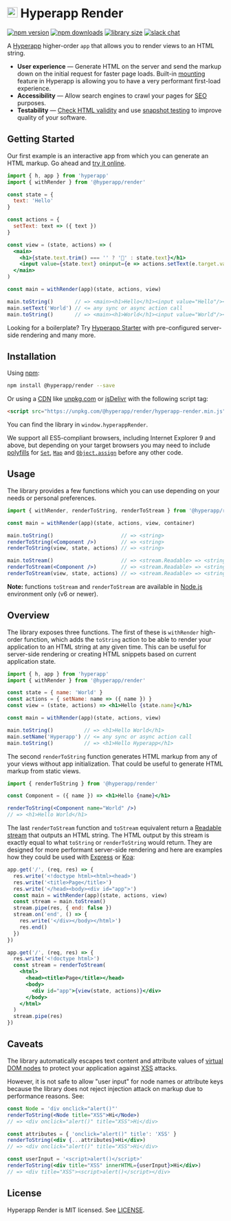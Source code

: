 # <img height="24" src="https://cdn.rawgit.com/hyperapp/render/master/logo.svg"> Hyperapp Render

[![npm version](https://img.shields.io/npm/v/@hyperapp/render.svg)](https://www.npmjs.com/package/@hyperapp/render)
[![npm downloads](https://img.shields.io/npm/dw/@hyperapp/render.svg)](https://www.npmjs.com/package/@hyperapp/render)
[![library size](https://img.shields.io/bundlephobia/minzip/@hyperapp/render.svg)](https://bundlephobia.com/result?p=@hyperapp/render)
[![slack chat](https://hyperappjs.herokuapp.com/badge.svg)](https://hyperappjs.herokuapp.com 'Join us')

A [Hyperapp](https://github.com/hyperapp/hyperapp) higher-order `app`
that allows you to render views to an HTML string.

- **User experience** — Generate HTML on the server and send the markup
  down on the initial request for faster page loads. Built-in
  [mounting](https://github.com/hyperapp/hyperapp/tree/1.2.0#mounting)
  feature in Hyperapp is allowing you to have a very performant first-load experience.
- **Accessibility** — Allow search engines to crawl your pages for
  [SEO](https://en.wikipedia.org/wiki/Search_engine_optimization) purposes.
- **Testability** — [Check HTML validity](https://en.wikipedia.org/wiki/Validator) and use
  [snapshot testing](https://facebook.github.io/jest/docs/en/snapshot-testing.html)
  to improve quality of your software.

## Getting Started

Our first example is an interactive app from which you can generate an HTML markup.
Go ahead and [try it online](https://codepen.io/frenzzy/pen/zpmRQY/left/?editors=0010).

```jsx
import { h, app } from 'hyperapp'
import { withRender } from '@hyperapp/render'

const state = {
  text: 'Hello'
}

const actions = {
  setText: text => ({ text })
}

const view = (state, actions) => (
  <main>
    <h1>{state.text.trim() === '' ? '👋' : state.text}</h1>
    <input value={state.text} oninput={e => actions.setText(e.target.value)} />
  </main>
)

const main = withRender(app)(state, actions, view)

main.toString()       // => <main><h1>Hello</h1><input value="Hello"/></main>
main.setText('World') // <= any sync or async action call
main.toString()       // => <main><h1>World</h1><input value="World"/></main>
```

Looking for a boilerplate? Try [Hyperapp Starter](https://github.com/frenzzy/hyperapp-starter)
with pre-configured server-side rendering and many more.

## Installation

Using [npm](https://www.npmjs.com/package/@hyperapp/render):

```bash
npm install @hyperapp/render --save
```

Or using a [CDN](https://en.wikipedia.org/wiki/Content_delivery_network) like
[unpkg.com](https://unpkg.com/@hyperapp/render/hyperapp-render.min.js) or
[jsDelivr](https://cdn.jsdelivr.net/npm/@hyperapp/render/hyperapp-render.min.js)
with the following script tag:

```html
<script src="https://unpkg.com/@hyperapp/render/hyperapp-render.min.js"></script>
```

You can find the library in `window.hyperappRender`.

We support all ES5-compliant browsers, including Internet Explorer 9 and above,
but depending on your target browsers you may need to include
[polyfills](<https://en.wikipedia.org/wiki/Polyfill_(programming)>) for
[`Set`](https://developer.mozilla.org/en-US/docs/Web/JavaScript/Reference/Global_Objects/Set),
[`Map`](https://developer.mozilla.org/en-US/docs/Web/JavaScript/Reference/Global_Objects/Map) and
[`Object.assign`](https://developer.mozilla.org/en-US/docs/Web/JavaScript/Reference/Global_Objects/Object/assign)
before any other code.

## Usage

The library provides a few functions which you can use depending on your needs or personal preferences.

```jsx
import { withRender, renderToString, renderToStream } from '@hyperapp/render'

const main = withRender(app)(state, actions, view, container)

main.toString()                      // => <string>
renderToString(<Component />)        // => <string>
renderToString(view, state, actions) // => <string>

main.toStream()                      // => <stream.Readable> => <string>
renderToStream(<Component />)        // => <stream.Readable> => <string>
renderToStream(view, state, actions) // => <stream.Readable> => <string>
```

**Note:** functions `toStream` and `renderToStream` are available in
[Node.js](https://nodejs.org/en/) environment only (v6 or newer).

## Overview

The library exposes three functions. The first of these is `withRender` high-order function,
which adds the `toString` action to be able to render your application to an HTML string at any given time.
This can be useful for server-side rendering or creating HTML snippets based on current application state.

```jsx
import { h, app } from 'hyperapp'
import { withRender } from '@hyperapp/render'

const state = { name: 'World' }
const actions = { setName: name => ({ name }) }
const view = (state, actions) => <h1>Hello {state.name}</h1>

const main = withRender(app)(state, actions, view)

main.toString()          // => <h1>Hello World</h1>
main.setName('Hyperapp') // <= any sync or async action call
main.toString()          // => <h1>Hello Hyperapp</h1>
```

The second `renderToString` function generates HTML markup from any of your views without
app initialization. That could be useful to generate HTML markup from static views.

```jsx
import { renderToString } from '@hyperapp/render'

const Component = ({ name }) => <h1>Hello {name}</h1>

renderToString(<Component name="World" />)
// => <h1>Hello World</h1>
```

The last `renderToStream` function and `toStream` equivalent return a
[Readable stream](https://nodejs.org/api/stream.html#stream_readable_streams) that outputs an HTML string.
The HTML output by this stream is exactly equal to what `toString` or `renderToString` would return.
They are designed for more performant server-side rendering and here are examples how they could be used
with [Express](http://expressjs.com/) or [Koa](http://koajs.com/):

```jsx
app.get('/', (req, res) => {
  res.write('<!doctype html><html><head>')
  res.write('<title>Page</title>')
  res.write('</head><body><div id="app">')
  const main = withRender(app)(state, actions, view)
  const stream = main.toStream()
  stream.pipe(res, { end: false })
  stream.on('end', () => {
    res.write('</div></body></html>')
    res.end()
  })
})
```

```jsx
app.get('/', (req, res) => {
  res.write('<!doctype html>')
  const stream = renderToStream(
    <html>
      <head><title>Page</title></head>
      <body>
        <div id="app">{view(state, actions)}</div>
      </body>
    </html>
  )
  stream.pipe(res)
})
```

## Caveats

The library automatically escapes text content and attribute values
of [virtual DOM nodes](https://github.com/hyperapp/hyperapp/tree/1.2.0#view)
to protect your application against [XSS](https://en.wikipedia.org/wiki/Cross-site_scripting) attacks.

However, it is not safe to allow "user input" for node names or attribute keys because
the library does not reject injection attack on markup due to performance reasons.
See:

```jsx
const Node = 'div onclick="alert()"'
renderToString(<Node title="XSS">Hi</Node>)
// => <div onclick="alert()" title="XSS">Hi</div>

const attributes = { 'onclick="alert()" title': 'XSS' }
renderToString(<div {...attributes}>Hi</div>)
// => <div onclick="alert()" title="XSS">Hi</div>

const userInput = '<script>alert()</script>'
renderToString(<div title="XSS" innerHTML={userInput}>Hi</div>)
// => <div title="XSS"><script>alert()</script></div>
```

## License

Hyperapp Render is MIT licensed. See [LICENSE](https://github.com/hyperapp/render/blob/master/LICENSE.md).
